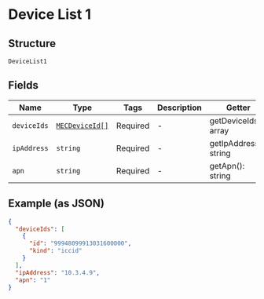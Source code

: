 
# Device List 1

## Structure

`DeviceList1`

## Fields

| Name | Type | Tags | Description | Getter | Setter |
|  --- | --- | --- | --- | --- | --- |
| `deviceIds` | [`MECDeviceId[]`](../../doc/models/mec-device-id.md) | Required | - | getDeviceIds(): array | setDeviceIds(array deviceIds): void |
| `ipAddress` | `string` | Required | - | getIpAddress(): string | setIpAddress(string ipAddress): void |
| `apn` | `string` | Required | - | getApn(): string | setApn(string apn): void |

## Example (as JSON)

```json
{
  "deviceIds": [
    {
      "id": "99948099913031600000",
      "kind": "iccid"
    }
  ],
  "ipAddress": "10.3.4.9",
  "apn": "1"
}
```

